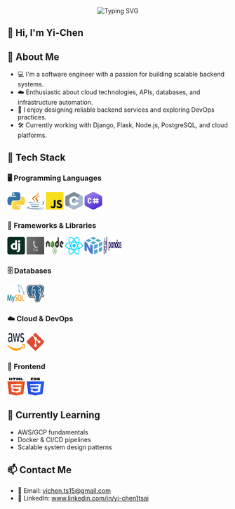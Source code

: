 <p align="center">
  <img src="https://readme-typing-svg.herokuapp.com?font=Arial+Bold&size=24&color=FFFFFF&center=true&vCenter=true&lines=Hi,+I'm+Yichen;Software+Engineer;" alt="Typing SVG"/>
</p>

## 👋 Hi, I'm Yi-Chen

## 🧠 About Me
- 💻 I'm a software engineer with a passion for building scalable backend systems.
- ☁️ Enthusiastic about cloud technologies, APIs, databases, and infrastructure automation.
- 🚀 I enjoy designing reliable backend services and exploring DevOps practices.
- 🛠️ Currently working with Django, Flask, Node.js, PostgreSQL, and cloud platforms.

## 🧰 Tech Stack

### 🖥️ Programming Languages
<p align="left">
  <img src="./icons/python.svg" width="40" height="40" alt="Python"/>
  <img src="./icons/java.svg" width="40" height="40" alt="Java"/>
  <img src="./icons/javascript.svg" width="40" height="40" alt="JavaScript"/>
  <img src="./icons/c.svg" width="40" height="40" alt="C"/>
  <img src="./icons/csharp.svg" width="40" height="40" alt="C#"/>
</p>

### 🧱 Frameworks & Libraries
<p align="left">
  <img src="./icons/django.svg" width="40" height="40" alt="Django"/>
  <img src="./icons/flask.jpg" width="40" height="40" alt="Flask"/>
  <img src="./icons/nodejs.svg" width="40" height="40" alt="Node.js"/>
  <img src="./icons/react.svg" width="40" height="40" alt="React"/>
  <img src="./icons/numpy.svg" width="40" height="40" alt="NumPy"/>
  <img src="./icons/pandas.svg" width="40" height="40" alt="Pandas"/>
</p>

### 🗄️ Databases
<p align="left">
  <img src="./icons/mysql.svg" width="40" height="40" alt="MySQL"/>
  <img src="./icons/postgresql.svg" width="40" height="40" alt="PostgreSQL"/>
</p>

### ☁️ Cloud & DevOps
<p align="left">
  <img src="./icons/aws.svg" width="40" height="40" alt="AWS"/>
  <img src="./icons/git.svg" width="40" height="40" alt="Git"/>
</p>

### 🎨 Frontend
<p align="left">
  <img src="./icons/html.svg" width="40" height="40" alt="HTML"/>
  <img src="./icons/css.svg" width="40" height="40" alt="CSS"/>
</p>

## 🌱 Currently Learning
- AWS/GCP fundamentals  
- Docker & CI/CD pipelines  
- Scalable system design patterns  

## 📫 Contact Me
- 📨 Email: yichen.ts15@gmail.com  
- 💼 LinkedIn: www.linkedin.com/in/yi-chen1tsai
